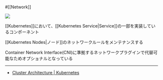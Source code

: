 #[[Network]]

![](https://github.com/kubernetes/community/raw/master/icons/png/control_plane_components/labeled/k-proxy-128.png)

[[Kubernetes]]において、[[Kubernetes Service|Service]]の一部を実装しているコンポーネント

[[Kubernetes Nodes|ノード]]のネットワークルールをメンテナンスする

Container Network Interface(CNI)に準拠するネットワークプラグインで代替可能なためオプショナルとなっている

---

- [Cluster Architecture | Kubernetes](https://kubernetes.io/docs/concepts/architecture/#kube-proxy)